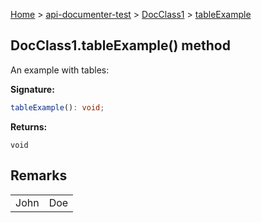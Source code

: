 [Home](./index) &gt; [api-documenter-test](./api-documenter-test.md) &gt; [DocClass1](./api-documenter-test.docclass1.md) &gt; [tableExample](./api-documenter-test.docclass1.tableexample.md)

## DocClass1.tableExample() method

An example with tables:

<b>Signature:</b>

```typescript
tableExample(): void;
```
<b>Returns:</b>

`void`

## Remarks

<table> <tr> <td>John</td> <td>Doe</td> </tr> </table>

